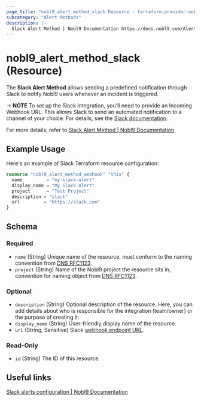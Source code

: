 ```yaml
---
page_title: "nobl9_alert_method_slack Resource - terraform-provider-nobl9"
subcategory: "Alert Methods"
description: |-
  Slack Alert Method | Nobl9 Documentation https://docs.nobl9.com/Alert_Methods/slack
---
```


# nobl9_alert_method_slack (Resource)

The **Slack Alert Method** allows sending a predefined notification through Slack to notify Nobl9 users whenever an incident is triggered.

-> **NOTE** To set up the Slack integration, you'll need to provide an Incoming Webhook URL. This allows Slack to send an automated notification to a channel of your choice. For details, see the [Slack documentation](https://slack.com/help/articles/115005265063-Incoming-webhooks-for-Slack%22).

For more details, refer to [Slack Alert Method | Nobl9 Documentation](https://docs.nobl9.com/Alert_Methods/slack).

## Example Usage

Here's an example of Slack Terraform resource configuration:

```terraform
resource "nobl9_alert_method_webhook" "this" {
  name         = "my-slack-alert"
  display_name = "My Slack Alert"
  project      = "Test Project"
  description = "slack"
  url         = "https://slack.com"
}
```

<!-- schema generated by tfplugindocs -->
## Schema

### Required

- `name` (String) Unique name of the resource, must conform to the naming convention from [DNS RFC1123](https://kubernetes.io/docs/concepts/overview/working-with-objects/names/#names).
- `project` (String) Name of the Nobl9 project the resource sits in, convention for naming object from [DNS RFC1123](https://kubernetes.io/docs/concepts/overview/working-with-objects/names/#names).

### Optional

- `description` (String) Optional description of the resource. Here, you can add details about who is responsible for the integration (team/owner) or the purpose of creating it.
- `display_name` (String) User-friendly display name of the resource.
- `url` (String, Sensitive) Slack [webhook endpoint URL](https://slack.com/help/articles/115005265063-Incoming-webhooks-for-Slack%22).

### Read-Only

- `id` (String) The ID of this resource.

## Useful links

[Slack alerts configuration | Nobl9 Documentation](https://docs.nobl9.com/Alert_Methods/slack/)